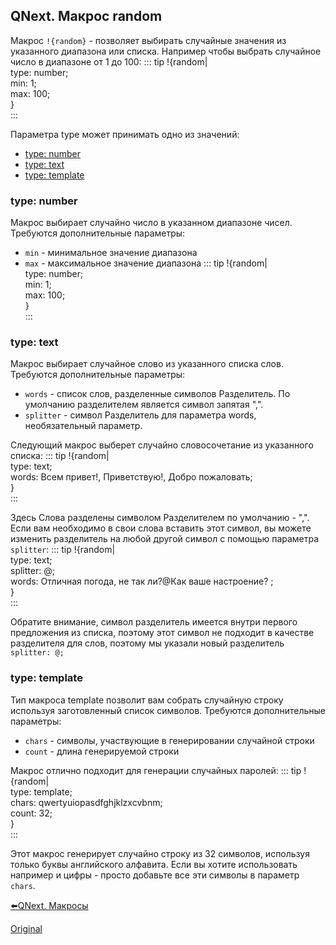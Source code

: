 ## QNext. Макрос random

Макрос `!{random}` - позволяет выбирать случайные значения из указанного диапазона или списка. Например чтобы выбрать случайное число в диапазоне от 1 до 100:
::: tip
!{random|<br>  type: number;<br>  min: 1;<br>  max: 100;<br>}<br>
:::

Параметра type может принимать одно из значений:
* [type: number](#type:-number)
* [type: text](#type:-text)
* [type: template](#type:-template)


### type: number

Макрос выбирает случайно число в указанном диапазоне чисел. Требуются дополнительные параметры:
* `min` - минимальное значение диапазона
* `max` - максимальное значение диапазона
::: tip
!{random|<br>  type: number;<br>  min: 1;<br>  max: 100;<br>}<br>
:::


### type: text

Макрос выбирает случайное слово из указанного списка слов. Требуются дополнительные параметры:
* `words` - список слов, разделенные символов Разделитель. По умолчанию разделителем является символ запятая ",".
* `splitter` - символ Разделитель для параметра words, необязательный параметр.

Следующий макрос выберет случайно словосочетание из указанного списка:
::: tip
!{random|<br>  type: text;<br>  words: Всем привет!, Приветствую!, Добро пожаловать;<br>}<br>
:::

Здесь Слова разделены символом Разделителем по умолчанию - ",".  Если вам необходимо в свои слова вставить этот символ, вы можете изменить разделитель на любой другой символ с помощью параметра `splitter`:
::: tip
!{random|<br>  type: text;<br>  splitter: @;<br>  words: Отличная погода, не так ли?@Как ваше настроение? ;<br>}<br>
:::

Обратите внимание, символ разделитель имеется внутри первого предложения из списка, поэтому этот символ не подходит в качестве разделителя для слов, поэтому мы указали новый разделитель `splitter: @;`
### type: template

Тип макроса template позволит вам собрать случайную строку используя заготовленный список символов. Требуются дополнительные параметры:
* `chars` - символы, участвующие в генерировании случайной строки
* `count` - длина генерируемой строки

Макрос отлично подходит для генерации случайных паролей:
::: tip
!{random|<br>  type: template;<br>  chars: qwertyuiopasdfghjklzxcvbnm;<br>  count: 32;<br>}<br>
:::

Этот макрос генерирует случайно строку из 32 символов, используя только буквы английского алфавита. Если вы хотите использовать например и цифры - просто добавьте все эти символы в параметр `chars`.





[⬅️QNext. Макросы](/docs-test/ph/macros)


  
[Original](https://telegra.ph/QNext-Macros-Random-03-20)